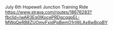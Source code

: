 July 6th
Hopewell Junction Training Ride
https://www.strava.com/routes/18676283?fbclid=IwAR3Eq0lKocePRDgcqgpEL-MWqQeRB8ZUOmyFxjdPpBemO1rjWLAx6wBcpBY